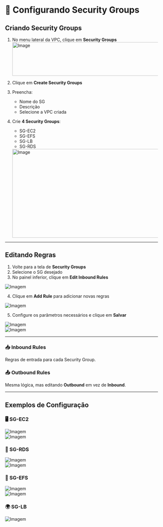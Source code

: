 # 🔐 Configurando Security Groups

## Criando Security Groups

1. No menu lateral da VPC, clique em **Security Groups**  
   <img width="729" height="110" alt="Image" src="https://github.com/user-attachments/assets/e15eb533-450c-4b5f-b604-43a5443fbf15" />

2. Clique em **Create Security Groups**  
3. Preencha:  
   - Nome do SG  
   - Descrição  
   - Selecione a VPC criada  

4. Crie **4 Security Groups**:  
   - SG-EC2  
   - SG-EFS  
   - SG-LB  
   - SG-RDS
  
   <img width="711" height="291" alt="Image" src="https://github.com/user-attachments/assets/1409d424-e805-48f1-93a1-6b07f5b94172" />

---

## Editando Regras

1. Volte para a tela de **Security Groups**  
2. Selecione o SG desejado  
3. No painel inferior, clique em **Edit Inbound Rules**  

![Imagem]()

4. Clique em **Add Rule** para adicionar novas regras  

![Imagem]()

5. Configure os parâmetros necessários e clique em **Salvar**  

![Imagem]()  
![Imagem]()

---

### 📥 Inbound Rules
Regras de entrada para cada Security Group.  

### 📤 Outbound Rules
Mesma lógica, mas editando **Outbound** em vez de **Inbound**.  

---

## Exemplos de Configuração

### 🖥 SG-EC2  
![Imagem]()  
![Imagem]()  

### 💾 SG-RDS  
![Imagem]()  
![Imagem]()  

### 📂 SG-EFS  
![Imagem]()  
![Imagem]()  

### 🌍 SG-LB  
![Imagem]()  

